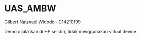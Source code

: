 # UAS_AMBW
Gilbert Natanael Widodo - C14210199

Demo dijalankan di HP sendiri, tidak menggunakan virtual device.
